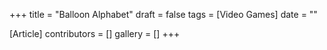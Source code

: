 +++
title = "Balloon Alphabet"
draft = false
tags = [Video Games]
date = ""

[Article]
contributors = []
gallery = []
+++